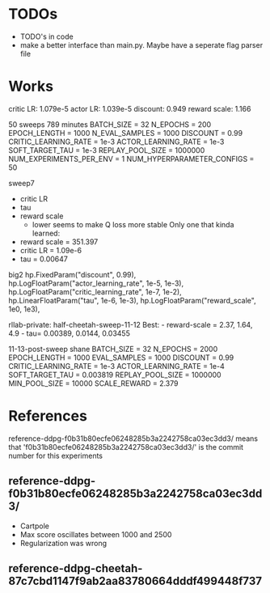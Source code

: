 # TODOs
 - TODO's in code
 - make a better interface than main.py. Maybe have a seperate flag parser file

# Works
critic LR: 1.079e-5
actor LR: 1.039e-5
discount: 0.949
reward scale: 1.166

50 sweeps
789 minutes
BATCH_SIZE = 32
N_EPOCHS = 200
EPOCH_LENGTH = 1000
N_EVAL_SAMPLES = 1000
DISCOUNT = 0.99
CRITIC_LEARNING_RATE = 1e-3
ACTOR_LEARNING_RATE = 1e-3
SOFT_TARGET_TAU = 1e-3
REPLAY_POOL_SIZE = 1000000
NUM_EXPERIMENTS_PER_ENV = 1
NUM_HYPERPARAMETER_CONFIGS = 50


sweep7
 - critic LR
 - tau
 - reward scale
    - lower seems to make Q loss more stable
Only one that kinda learned:
 - reward scale = 351.397
 - critic LR = 1.09e-6
 - tau = 0.00647

big2
    hp.FixedParam("discount", 0.99),
    hp.LogFloatParam("actor_learning_rate", 1e-5, 1e-3),
    hp.LogFloatParam("critic_learning_rate", 1e-7, 1e-2),
    hp.LinearFloatParam("tau", 1e-6, 1e-3),
    hp.LogFloatParam("reward_scale", 1e0, 1e3),

rllab-private: half-cheetah-sweep-11-12
Best:
    - reward-scale = 2.37, 1.64, 4.9
    - tau= 0.00389, 0.0144, 0.03455


11-13-post-sweep shane
BATCH_SIZE = 32
N_EPOCHS = 2000
EPOCH_LENGTH = 1000
EVAL_SAMPLES = 1000
DISCOUNT = 0.99
CRITIC_LEARNING_RATE = 1e-3
ACTOR_LEARNING_RATE = 1e-4
SOFT_TARGET_TAU = 0.003819
REPLAY_POOL_SIZE = 1000000
MIN_POOL_SIZE = 10000
SCALE_REWARD = 2.379


# References
reference-ddpg-f0b31b80ecfe06248285b3a2242758ca03ec3dd3/ means that 'f0b31b80ecfe06248285b3a2242758ca03ec3dd3/' is the commit number for this experiments

## reference-ddpg-f0b31b80ecfe06248285b3a2242758ca03ec3dd3/
 - Cartpole
 - Max score oscillates between 1000 and 2500
 - Regularization was wrong

## reference-ddpg-cheetah-87c7cbd1147f9ab2aa83780664dddf499448f737
